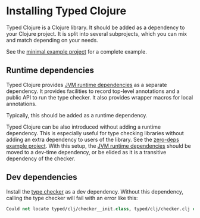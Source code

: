 # Installing Typed Clojure

Typed Clojure is a Clojure library. It should be added as a dependency to your Clojure project. It is split into several subprojects, which you can mix and match depending on your needs.

See the [minimal example project](https://github.com/typedclojure/typedclojure/tree/main/example-projects/minimal) for a complete example.

## Runtime dependencies

Typed Clojure provides [JVM runtime dependencies](https://github.com/typedclojure/typedclojure/blob/main/typed/clj.runtime/README.md#releases-and-dependency-information) as a separate dependency. It provides facilities to record top-level annotations and a public API to run the type checker. It also provides wrapper macros for local annotations.

Typically, this should be added as a runtime dependency.

Typed Clojure can be also introduced without adding a runtime dependency. This is
especially useful for type checking libraries without adding an extra dependency to users of the library. See the [zero-deps example project](https://github.com/typedclojure/typedclojure/tree/main/example-projects/zero-deps). With this setup, the 
[JVM runtime dependencies](https://github.com/typedclojure/typedclojure/blob/main/typed/clj.runtime/README.md#releases-and-dependency-information) should be moved to a dev-time dependency, or be elided as it is a transitive dependency of the checker.

## Dev dependencies

Install the [type checker](https://github.com/typedclojure/typedclojure/blob/main/typed/clj.checker/README.md#releases-and-dependency-information) as a dev dependency. Without this dependency, calling the type checker will fail with an error like this:

```clojure
Could not locate typed/clj/checker__init.class, typed/clj/checker.clj or typed/clj/checker.cljc on classpath.
```
